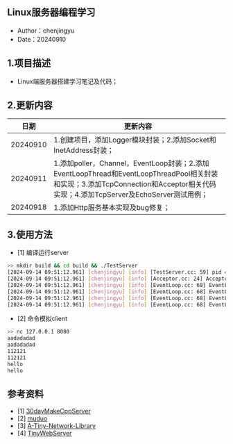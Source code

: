 ## Linux服务器编程学习
 - Author：chenjingyu
 - Date：20240910

## 1.项目描述
 - Linux端服务器搭建学习笔记及代码；

## 2.更新内容
日期 | 更新内容
--|--
20240910 | 1.创建项目，添加Logger模块封装；2.添加Socket和InetAddress封装；
20240911 | 1.添加poller，Channel，EventLoop封装；2.添加EventLoopThread和EventLoopThreadPool相关封装和实现；3.添加TcpConnection和Acceptor相关代码实现；4.添加TcpServer及EchoServer测试用例；
20240918 | 1.添加Http服务基本实现及bug修复；

## 3.使用方法
 - [1] 编译运行server
```bash
>> mkdir build && cd build && ./TestServer
[2024-09-14 09:51:12.961] [chenjingyu] [info] [TestServer.cc: 59] pid = 2485
[2024-09-14 09:51:12.961] [chenjingyu] [info] [Acceptor.cc: 24] Acceptor create nonblocking socket [fd = 6]
[2024-09-14 09:51:12.961] [chenjingyu] [info] [EventLoop.cc: 68] EventLoop start looping.
[2024-09-14 09:51:12.961] [chenjingyu] [info] [EventLoop.cc: 68] EventLoop start looping.
[2024-09-14 09:51:12.961] [chenjingyu] [info] [EventLoop.cc: 68] EventLoop start looping.
[2024-09-14 09:51:12.961] [chenjingyu] [info] [EventLoop.cc: 68] EventLoop start looping.
```
 - [2] 命令模拟client
```bash
>> nc 127.0.0.1 8080
aadadadad
aadadadad
112121
112121
hello
hello
```

## 参考资料
 - [1] [30dayMakeCppServer](https://github.com/yuesong-feng/30dayMakeCppServer)
 - [2] [muduo](https://github.com/chenshuo/muduo)
 - [3] [A-Tiny-Network-Library](https://github.com/Shangyizhou/A-Tiny-Network-Library)
 - [4] [TinyWebServer](https://github.com/qinguoyi/TinyWebServer)


